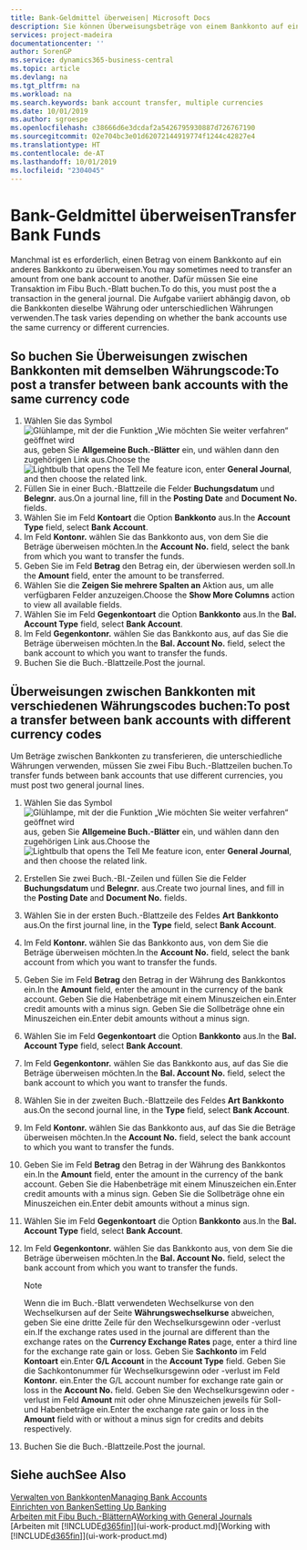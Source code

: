 ```yaml
---
title: Bank-Geldmittel überweisen| Microsoft Docs
description: Sie können Überweisungsbeträge von einem Bankkonto auf ein anders übertragen, einschließlich verschiedene Währungen, indem Sie die Transaktion im Fibu Buch.-Blatt buchen.
services: project-madeira
documentationcenter: ''
author: SorenGP
ms.service: dynamics365-business-central
ms.topic: article
ms.devlang: na
ms.tgt_pltfrm: na
ms.workload: na
ms.search.keywords: bank account transfer, multiple currencies
ms.date: 10/01/2019
ms.author: sgroespe
ms.openlocfilehash: c38666d6e3dcdaf2a5426795930887d726767190
ms.sourcegitcommit: 02e704bc3e01d62072144919774f1244c42827e4
ms.translationtype: HT
ms.contentlocale: de-AT
ms.lasthandoff: 10/01/2019
ms.locfileid: "2304045"
---
```

# <a name="transfer-bank-funds"></a><span data-ttu-id="34f09-103">Bank-Geldmittel überweisen</span><span class="sxs-lookup"><span data-stu-id="34f09-103">Transfer Bank Funds</span></span>
<span data-ttu-id="34f09-104">Manchmal ist es erforderlich, einen Betrag von einem Bankkonto auf ein anderes Bankkonto zu überweisen.</span><span class="sxs-lookup"><span data-stu-id="34f09-104">You may sometimes need to transfer an amount from one bank account to another.</span></span> <span data-ttu-id="34f09-105">Dafür müssen Sie eine Transaktion im Fibu Buch.-Blatt buchen.</span><span class="sxs-lookup"><span data-stu-id="34f09-105">To do this, you must post the a transaction in the general journal.</span></span> <span data-ttu-id="34f09-106">Die Aufgabe variiert abhängig davon, ob die Bankkonten dieselbe Währung oder unterschiedlichen Währungen verwenden.</span><span class="sxs-lookup"><span data-stu-id="34f09-106">The task varies depending on whether the bank accounts use the same currency or different currencies.</span></span>

## <a name="to-post-a-transfer-between-bank-accounts-with-the-same-currency-code"></a><span data-ttu-id="34f09-107">So buchen Sie Überweisungen zwischen Bankkonten mit demselben Währungscode:</span><span class="sxs-lookup"><span data-stu-id="34f09-107">To post a transfer between bank accounts with the same currency code</span></span>
1. <span data-ttu-id="34f09-108">Wählen Sie das Symbol ![Glühlampe, mit der die Funktion „Wie möchten Sie weiter verfahren“ geöffnet wird](media/ui-search/search_small.png "Wie möchten Sie weiter verfahren?") aus, geben Sie **Allgemeine Buch.-Blätter** ein, und wählen dann den zugehörigen Link aus.</span><span class="sxs-lookup"><span data-stu-id="34f09-108">Choose the ![Lightbulb that opens the Tell Me feature](media/ui-search/search_small.png "Tell me what you want to do") icon, enter **General Journal**, and then choose the related link.</span></span>
2. <span data-ttu-id="34f09-109">Füllen Sie in einer Buch.-Blattzeile die Felder **Buchungsdatum** und **Belegnr.** aus.</span><span class="sxs-lookup"><span data-stu-id="34f09-109">On a journal line, fill in the **Posting Date** and **Document No.** fields.</span></span>
3. <span data-ttu-id="34f09-110">Wählen Sie im Feld **Kontoart** die Option **Bankkonto** aus.</span><span class="sxs-lookup"><span data-stu-id="34f09-110">In the **Account Type** field, select **Bank Account**.</span></span>
4. <span data-ttu-id="34f09-111">Im Feld **Kontonr.** wählen Sie das Bankkonto aus, von dem Sie die Beträge überweisen möchten.</span><span class="sxs-lookup"><span data-stu-id="34f09-111">In the **Account No.** field, select the bank from which you want to transfer the funds.</span></span>
5. <span data-ttu-id="34f09-112">Geben Sie im Feld **Betrag** den Betrag ein, der überwiesen werden soll.</span><span class="sxs-lookup"><span data-stu-id="34f09-112">In the **Amount** field, enter the amount to be transferred.</span></span>
6. <span data-ttu-id="34f09-113">Wählen Sie die **Zeigen Sie mehrere Spalten an** Aktion aus, um alle verfügbaren Felder anzuzeigen.</span><span class="sxs-lookup"><span data-stu-id="34f09-113">Choose the **Show More Columns** action to view all available fields.</span></span>
7. <span data-ttu-id="34f09-114">Wählen Sie im Feld **Gegenkontoart** die Option **Bankkonto** aus.</span><span class="sxs-lookup"><span data-stu-id="34f09-114">In the **Bal. Account Type** field, select **Bank Account**.</span></span>
8. <span data-ttu-id="34f09-115">Im Feld **Gegenkontonr.** wählen Sie das Bankkonto aus, auf das Sie die Beträge überweisen möchten.</span><span class="sxs-lookup"><span data-stu-id="34f09-115">In the **Bal. Account No.** field, select the bank account to which you want to transfer the funds.</span></span>
9. <span data-ttu-id="34f09-116">Buchen Sie die Buch.-Blattzeile.</span><span class="sxs-lookup"><span data-stu-id="34f09-116">Post the journal.</span></span>

## <a name="to-post-a-transfer-between-bank-accounts-with-different-currency-codes"></a><span data-ttu-id="34f09-117">Überweisungen zwischen Bankkonten mit verschiedenen Währungscodes buchen:</span><span class="sxs-lookup"><span data-stu-id="34f09-117">To post a transfer between bank accounts with different currency codes</span></span>
<span data-ttu-id="34f09-118">Um Beträge zwischen Bankkonten zu transferieren, die unterschiedliche Währungen verwenden, müssen Sie zwei Fibu Buch.-Blattzeilen buchen.</span><span class="sxs-lookup"><span data-stu-id="34f09-118">To transfer funds between bank accounts that use different currencies, you must post two general journal lines.</span></span>

1. <span data-ttu-id="34f09-119">Wählen Sie das Symbol ![Glühlampe, mit der die Funktion „Wie möchten Sie weiter verfahren“ geöffnet wird](media/ui-search/search_small.png "Wie möchten Sie weiter verfahren?") aus, geben Sie **Allgemeine Buch.-Blätter** ein, und wählen dann den zugehörigen Link aus.</span><span class="sxs-lookup"><span data-stu-id="34f09-119">Choose the ![Lightbulb that opens the Tell Me feature](media/ui-search/search_small.png "Tell me what you want to do") icon, enter **General Journal**, and then choose the related link.</span></span>
2. <span data-ttu-id="34f09-120">Erstellen Sie zwei Buch.-Bl.-Zeilen und füllen Sie die Felder **Buchungsdatum** und **Belegnr.** aus.</span><span class="sxs-lookup"><span data-stu-id="34f09-120">Create two journal lines, and fill in the **Posting Date** and **Document No.** fields.</span></span>
3. <span data-ttu-id="34f09-121">Wählen Sie in der ersten Buch.-Blattzeile des Feldes **Art** **Bankkonto** aus.</span><span class="sxs-lookup"><span data-stu-id="34f09-121">On the first journal line, in the **Type** field, select **Bank Account**.</span></span>
4. <span data-ttu-id="34f09-122">Im Feld **Kontonr.** wählen Sie das Bankkonto aus, von dem Sie die Beträge überweisen möchten.</span><span class="sxs-lookup"><span data-stu-id="34f09-122">In the **Account No.** field, select the bank account from which you want to transfer the funds.</span></span>
5. <span data-ttu-id="34f09-123">Geben Sie im Feld **Betrag** den Betrag in der Währung des Bankkontos ein.</span><span class="sxs-lookup"><span data-stu-id="34f09-123">In the **Amount** field, enter the amount in the currency of the bank account.</span></span> <span data-ttu-id="34f09-124">Geben Sie die Habenbeträge mit einem Minuszeichen ein.</span><span class="sxs-lookup"><span data-stu-id="34f09-124">Enter credit amounts with a minus sign.</span></span> <span data-ttu-id="34f09-125">Geben Sie die Sollbeträge ohne ein Minuszeichen ein.</span><span class="sxs-lookup"><span data-stu-id="34f09-125">Enter debit amounts without a minus sign.</span></span>
6. <span data-ttu-id="34f09-126">Wählen Sie im Feld **Gegenkontoart** die Option **Bankkonto** aus.</span><span class="sxs-lookup"><span data-stu-id="34f09-126">In the **Bal. Account Type** field, select **Bank Account**.</span></span>
7. <span data-ttu-id="34f09-127">Im Feld **Gegenkontonr.** wählen Sie das Bankkonto aus, auf das Sie die Beträge überweisen möchten.</span><span class="sxs-lookup"><span data-stu-id="34f09-127">In the **Bal. Account No.** field, select the bank account to which you want to transfer the funds.</span></span>
8. <span data-ttu-id="34f09-128">Wählen Sie in der zweiten Buch.-Blattzeile des Feldes **Art** **Bankkonto** aus.</span><span class="sxs-lookup"><span data-stu-id="34f09-128">On the second journal line, in the **Type** field, select **Bank Account**.</span></span>
9. <span data-ttu-id="34f09-129">Im Feld **Kontonr.** wählen Sie das Bankkonto aus, auf das Sie die Beträge überweisen möchten.</span><span class="sxs-lookup"><span data-stu-id="34f09-129">In the **Account No.** field, select the bank account to which you want to transfer the funds.</span></span>
10. <span data-ttu-id="34f09-130">Geben Sie im Feld **Betrag** den Betrag in der Währung des Bankkontos ein.</span><span class="sxs-lookup"><span data-stu-id="34f09-130">In the **Amount** field, enter the amount in the currency of the bank account.</span></span> <span data-ttu-id="34f09-131">Geben Sie die Habenbeträge mit einem Minuszeichen ein.</span><span class="sxs-lookup"><span data-stu-id="34f09-131">Enter credit amounts with a minus sign.</span></span> <span data-ttu-id="34f09-132">Geben Sie die Sollbeträge ohne ein Minuszeichen ein.</span><span class="sxs-lookup"><span data-stu-id="34f09-132">Enter debit amounts without a minus sign.</span></span>
11. <span data-ttu-id="34f09-133">Wählen Sie im Feld **Gegenkontoart** die Option **Bankkonto** aus.</span><span class="sxs-lookup"><span data-stu-id="34f09-133">In the **Bal. Account Type** field, select **Bank Account**.</span></span>  
12. <span data-ttu-id="34f09-134">Im Feld **Gegenkontonr.** wählen Sie das Bankkonto aus, von dem Sie die Beträge überweisen möchten.</span><span class="sxs-lookup"><span data-stu-id="34f09-134">In the **Bal. Account No.** field, select the bank account from which you want to transfer the funds.</span></span>

    > [!NOTE]  
    > <span data-ttu-id="34f09-135">Wenn die im Buch.-Blatt verwendeten Wechselkurse von den Wechselkursen auf der Seite **Währungswechselkurse** abweichen, geben Sie eine dritte Zeile für den Wechselkursgewinn oder -verlust ein.</span><span class="sxs-lookup"><span data-stu-id="34f09-135">If the exchange rates used in the journal are different than the exchange rates on the **Currency Exchange Rates** page, enter a third line for the exchange rate gain or loss.</span></span> <span data-ttu-id="34f09-136">Geben Sie **Sachkonto** im Feld **Kontoart** ein.</span><span class="sxs-lookup"><span data-stu-id="34f09-136">Enter **G/L Account** in the **Account Type** field.</span></span> <span data-ttu-id="34f09-137">Geben Sie die Sachkontonummer für Wechselkursgewinn oder -verlust im Feld **Kontonr.** ein.</span><span class="sxs-lookup"><span data-stu-id="34f09-137">Enter the G/L account number for exchange rate gain or loss in the **Account No.** field.</span></span> <span data-ttu-id="34f09-138">Geben Sie den Wechselkursgewinn oder - verlust im Feld **Amount** mit oder ohne Minuszeichen jeweils für Soll- und Habenbeträge ein.</span><span class="sxs-lookup"><span data-stu-id="34f09-138">Enter the exchange rate gain or loss in the **Amount** field with or without a minus sign for credits and debits respectively.</span></span>
13. <span data-ttu-id="34f09-139">Buchen Sie die Buch.-Blattzeile.</span><span class="sxs-lookup"><span data-stu-id="34f09-139">Post the journal.</span></span>

## <a name="see-also"></a><span data-ttu-id="34f09-140">Siehe auch</span><span class="sxs-lookup"><span data-stu-id="34f09-140">See Also</span></span>
[<span data-ttu-id="34f09-141">Verwalten von Bankkonten</span><span class="sxs-lookup"><span data-stu-id="34f09-141">Managing Bank Accounts</span></span>](bank-manage-bank-accounts.md)  
[<span data-ttu-id="34f09-142">Einrichten von Banken</span><span class="sxs-lookup"><span data-stu-id="34f09-142">Setting Up Banking</span></span>](bank-setup-banking.md)  
<span data-ttu-id="34f09-143">[Arbeiten mit Fibu Buch.-Blättern](ui-work-general-journals.md)A</span><span class="sxs-lookup"><span data-stu-id="34f09-143">[Working with General Journals](ui-work-general-journals.md)</span></span>  
<span data-ttu-id="34f09-144">[Arbeiten mit [!INCLUDE[d365fin](includes/d365fin_md.md)]](ui-work-product.md)</span><span class="sxs-lookup"><span data-stu-id="34f09-144">[Working with [!INCLUDE[d365fin](includes/d365fin_md.md)]](ui-work-product.md)</span></span>
